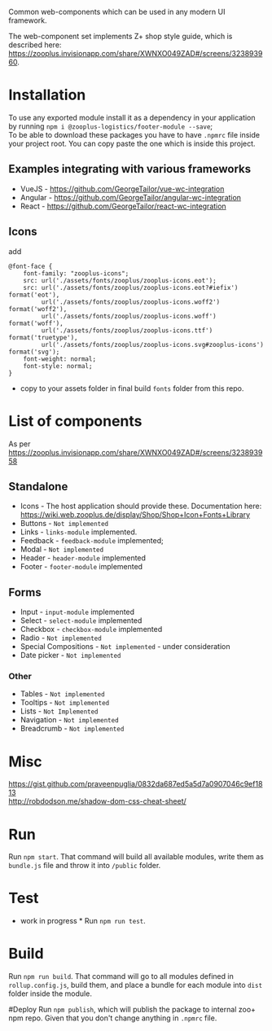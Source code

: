 Common web-components which can be used in any modern UI framework.

The web-component set implements Z+ shop style guide, which is described here: https://zooplus.invisionapp.com/share/XWNXO049ZAD#/screens/323893960.

# Installation
To use any exported module install it as a dependency in your application by running `npm i @zooplus-logistics/footer-module --save`;      
To be able to download these packages you have to have `.npmrc` file inside your project root. You can copy paste the one which is inside this project.      

## Examples integrating with various frameworks
+ VueJS - https://github.com/GeorgeTailor/vue-wc-integration
+ Angular - https://github.com/GeorgeTailor/angular-wc-integration
+ React - https://github.com/GeorgeTailor/react-wc-integration

## Icons
add 
```
@font-face {
    font-family: "zooplus-icons";
    src: url('./assets/fonts/zooplus/zooplus-icons.eot');
    src: url('./assets/fonts/zooplus/zooplus-icons.eot?#iefix') format('eot'),
         url('./assets/fonts/zooplus/zooplus-icons.woff2') format('woff2'),
         url('./assets/fonts/zooplus/zooplus-icons.woff') format('woff'),
         url('./assets/fonts/zooplus/zooplus-icons.ttf') format('truetype'),
         url('./assets/fonts/zooplus/zooplus-icons.svg#zooplus-icons') format('svg');
    font-weight: normal;
    font-style: normal;
}
```
+ copy to your assets folder in final build `fonts` folder from this repo.

# List of components
As per https://zooplus.invisionapp.com/share/XWNXO049ZAD#/screens/323893958

## Standalone
+ Icons - The host application should provide these. Documentation here: https://wiki.web.zooplus.de/display/Shop/Shop+Icon+Fonts+Library
+ Buttons - `Not implemented`
+ Links - `links-module` implemented.
+ Feedback - `feedback-module` implemented;
+ Modal - `Not implemented`
+ Header - `header-module` implemented
+ Footer - `footer-module` implemented

## Forms
+ Input - `input-module` implemented
+ Select - `select-module` implemented
+ Checkbox - `checkbox-module` implemented
+ Radio - `Not implemented`
+ Special Compositions - `Not implemented` - under consideration
+ Date picker - `Not implemented`

### Other
+ Tables - `Not implemented`
+ Tooltips - `Not implemented`
+ Lists  - `Not Implemented`
+ Navigation - `Not implemented`
+ Breadcrumb - `Not implemented`

# Misc
https://gist.github.com/praveenpuglia/0832da687ed5a5d7a0907046c9ef1813      
http://robdodson.me/shadow-dom-css-cheat-sheet/

# Run
Run `npm start`. That command will build all available modules, write them as `bundle.js` file and throw it into `/public` folder.

# Test
* work in progress *
Run `npm run test`.

# Build
Run `npm run build`. That command will go to all modules defined in `rollup.config.js`, build them, and place a bundle for each module into `dist` folder inside the module.

#Deploy
Run `npm publish`, which will publish the package to internal zoo+ npm repo. Given that you don't change anything in `.npmrc` file.